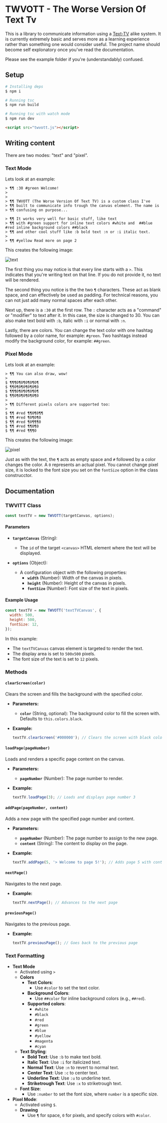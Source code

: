 # TWVOTT - The Worse Version Of Text Tv

This is a library to communicate information using a [Text-TV](https://www.svt.se/text-tv/100) alike system. It is currently extremely basic and serves more as a learning experience rather than something one would consider useful. The project name should become self explonatory once you've read the documentation.

Please see the example folder if you're (understandably) confused.

## Setup

```bash
# Installing deps
$ npm i

# Running tsc
$ npm run build

# Running tsc with watch mode
$ npm run dev
```

```html
<script src="twvott.js"></script>
```

## Writing content

There are two modes: "text" and "pixel".

### Text Mode

Lets look at an example:

```
> ¶¶ :30 #green Welcome!
>
>
> ¶¶ TWVOTT (The Worse Version Of Text TV) is a custom class I've
> ¶¶ built to communicate info trough the canvas element. The name is
> ¶¶ confusing on purpose...

> ¶¶ It works very well for basic stuff, like text
> ¶¶ with #green support for inline text colors #white and  ##blue #red inline background colors ##black
> ¶¶ and other cool stuff like :b bold text :n or :i italic text.
>
> ¶¶ #yellow Read more on page 2
```

This creates the following image:

![text](readme/text.png)

The first thing you may notice is that every line starts with a `>`. This indicates that you're writing text on that line. If you do not provide it, no text will be rendered.

The second thing you notice is the the two `¶` characters. These act as blank space, and can effectively be used as padding. For technical reasons, you can not just add many normal spaces after each other.

Next up, there is a `:30` at the first row. The `:` character acts as a "command" or "modifier" to text after it. In this case, the size is changed to 30. You can also make text bold with `:b`, italic with `:i` or normal with `:n`.

Lastly, there are colors. You can change the text color with one hashtag followed by a color name, for example: `#green`. Two hashtags instead modify the background color, for example: `##green`.

### Pixel Mode

Lets look at an example:

```
> ¶¶ You can also draw, wow!
>
$ ¶¶¶0¶0¶0¶0¶0¶
$ ¶¶0¶0¶0¶0¶0¶0
$ ¶¶¶0¶0¶0¶0¶0¶
$ ¶¶0¶0¶0¶0¶0¶0
>
> ¶¶ Different pixels colors are supported too:
>
$ ¶¶ #red ¶¶0¶0¶¶
$ ¶¶ #red ¶0¶0¶0
$ ¶¶ #red ¶0¶¶¶0
$ ¶¶ #red ¶¶0¶0
$ ¶¶ #red ¶¶¶0
```

This creates the following image:

![pixel](readme/pixel.png)

Just as with the text, the `¶` acts as empty space and `#` followed by a color changes the color. A `0` represents an actual pixel. You cannot change pixel size, it is locked to the font size you set on the `fontSize` option in the class construcctor.

## Documentation

### TWVITT Class

```javascript
const textTV = new TWVOTT(targetCanvas, options);
```

#### Parameters

- **`targetCanvas`** (String):

  - The `id` of the target `<canvas>` HTML element where the text will be displayed.

- **`options`** (Object):
  - A configuration object with the following properties:
    - **`width`** (Number): Width of the canvas in pixels.
    - **`height`** (Number): Height of the canvas in pixels.
    - **`fontSize`** (Number): Font size of the text in pixels.

#### Example Usage

```javascript
const textTV = new TWVOTT('textTVCanvas', {
  width: 500,
  height: 500,
  fontSize: 12,
});
```

In this example:

- The `textTVCanvas` canvas element is targeted to render the text.
- The display area is set to `500x500` pixels.
- The font size of the text is set to `12` pixels.

### Methods

#### `clearScreen(color)`

Clears the screen and fills the background with the specified color.

- **Parameters:**

  - **`color`** (String, optional): The background color to fill the screen with. Defaults to `this.colors.black`.

- **Example:**

  ```javascript
  textTV.clearScreen('#000000'); // Clears the screen with black color
  ```

#### `loadPage(pageNumber)`

Loads and renders a specific page content on the canvas.

- **Parameters:**

  - **`pageNumber`** (Number): The page number to render.

- **Example:**

  ```javascript
  textTV.loadPage(3); // Loads and displays page number 3
  ```

#### `addPage(pageNumber, content)`

Adds a new page with the specified page number and content.

- **Parameters:**

  - **`pageNumber`** (Number): The page number to assign to the new page.
  - **`content`** (String): The content to display on the page.

- **Example:**

  ```javascript
  textTV.addPage(5, '> Welcome to page 5!'); // Adds page 5 with content
  ```

#### `nextPage()`

Navigates to the next page.

- **Example:**

  ```javascript
  textTV.nextPage(); // Advances to the next page
  ```

#### `previousPage()`

Navigates to the previous page.

- **Example:**

  ```javascript
  textTV.previousPage(); // Goes back to the previous page
  ```

### Text Formatting

- **Text Mode**
  - Activated using `>`
  - **Colors**
    - **Text Colors**:
      - Use `#color` to set the text color.
    - **Background Colors**:
      - Use `##color` for inline background colors (e.g., `##red`).
    - **Supported colors**:
      - `#white`
      - `#black`
      - `#red`
      - `#green`
      - `#blue`
      - `#yellow`
      - `#magenta`
      - `#cyan`
  - **Text Styling**:
    - **Bold Text**: Use `:b` to make text bold.
    - **Italic Text**: Use `:i` for italicized text.
    - **Normal Text**: Use `:n` to revert to normal text.
    - **Center Text**: Use `:c` to center text.
    - **Underline Text**: Use `:u` to underline text.
    - **Striketrough Text**: Use `:x` to striketrough text.
  - **Font Size**:
    - Use `:number` to set the font size, where `number` is a specific size.
- **Pixel Mode**:
  - Activated using `$`.
  - **Drawing**
    - Use `¶` for space, `0` for pixels, and specify colors with `#color`.
